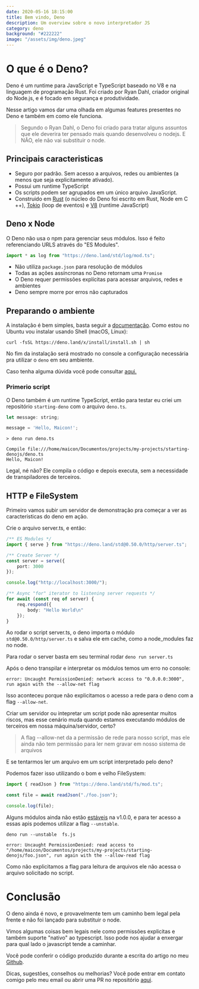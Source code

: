 ```yaml
---
date: 2020-05-16 18:15:00
title: Bem vindo, Deno
description: Um overview sobre o novo interpretador JS
category: deno
background: "#222222"
image: "/assets/img/deno.jpeg"
---
```


# O que é o Deno?

Deno é um runtime para JavaScript e TypeScript baseado no V8 e na linguagem de programação Rust. Foi criado por Ryan Dahl, criador original do Node.js, e é focado em segurança e produtividade.

Nesse artigo vamos dar uma olhada em algumas features presentes no Deno e também em como ele funciona.

> Segundo o Ryan Dahl, o Deno foi criado para tratar alguns assuntos que ele deverira ter pensado mais quando desenvolveu o nodejs. E NÃO, ele não vai substituir o node.

## Principais caracteristicas

- Seguro por padrão. Sem acesso a arquivos, redes ou ambientes (a menos que seja explicitamente ativado).
- Possui um runtime TypeScript
- Os scripts podem ser agrupados em um único arquivo JavaScript.
- Construido em [Rust](https://www.rust-lang.org/) (o núcleo do Deno foi escrito em Rust, Node em C ++), [Tokio](https://tokio.rs/) (loop de eventos) e [V8](https://v8.dev/) (runtime JavaScript)

## Deno x Node

O Deno não usa o npm para gerenciar seus módulos. Isso é feito referenciando URLS através do "ES Modules".

```javascript
import * as log from "https://deno.land/std/log/mod.ts";
```

- Não utiliza ```package.json``` para resolução de módulos
- Todas as ações assíncronas no Deno retornam uma ```Promise```
- O Deno requer permissões explícitas para acessar arquivos, redes e ambientes
- Deno sempre morre por erros não capturados

## Preparando o ambiente

A instalação é bem simples, basta seguir a [documentação](https://deno.land/). Como estou no Ubuntu vou instalar usando Shell (macOS, Linux):

```shell
curl -fsSL https://deno.land/x/install/install.sh | sh
```

No fim da instalação será mostrado no console a configuração necessária pra utilizar o ```deno``` em seu ambiente.

Caso tenha alguma dúvida você pode consultar [aqui.](https://deno.land/manual/getting_started/setup_your_environment)

### Primerio script

O Deno também é um runtime TypeScript, então para testar eu criei um repositório ```starting-deno``` com o arquivo ```deno.ts```.

```javascript
let message: string;

message = 'Hello, Maicon!';
```

```shell
> deno run deno.ts

Compile file:///home/maicon/Documentos/projects/my-projects/starting-denojs/deno.ts
Hello, Maicon!
```

Legal, né não? Ele compila o código e depois executa, sem a necessidade de transpiladores de terceiros.

## HTTP e FileSystem

Primeiro vamos subir um servidor de demonstração pra começar a ver as caracteristicas do deno em ação.

Crie o arquivo server.ts, e então:

```ts
/** ES Modules */
import { serve } from "https://deno.land/std@0.50.0/http/server.ts";

/** Create Server */
const server = serve({
    port: 3000
});

console.log("http://localhost:3000/");

/** Async "for" iterator to listening server requests */
for await (const req of server) {
    req.respond({
        body: "Hello World\n"
    });
}
```

Ao rodar o script server.ts, o deno importa o módulo ```std@0.50.0/http/server.ts``` e salva ele em cache, como a node_modules faz no node.

Para rodar o server basta em seu terminal rodar ```deno run server.ts```

Após o deno transpilar e interpretar os módulos temos um erro no console:

```shell
error: Uncaught PermissionDenied: network access to "0.0.0.0:3000", run again with the --allow-net flag
```

Isso aconteceu porque não explicitamos o acesso a rede para o deno com a flag ```--allow-net```.

Criar um servidor ou intepretar um script pode não apresentar muitos riscos, mas esse cenário muda quando estamos executando módulos de terceiros em nossa máquina/servidor, certo?

> A flag --allow-net da a permissão de rede para nosso script, mas ele ainda não tem permissão para ler nem gravar em nosso sistema de arquivos

E se tentarmos ler um arquivo em um script interpretado pelo deno?

Podemos fazer isso utilizando o bom e velho FileSystem:

```javascript
import { readJson } from "https://deno.land/std/fs/mod.ts";

const file = await readJson("./foo.json");

console.log(file);
```

Alguns módulos ainda não estão [estáveis](https://deno.land/manual/runtime/stability) na v1.0.0, e para ter acesso a essas apis podemos utilizar a flag ```--unstable```.

```shell
deno run --unstable  fs.js

error: Uncaught PermissionDenied: read access to "/home/maicon/Documentos/projects/my-projects/starting-denojs/foo.json", run again with the --allow-read flag
```

Como não explicitamos a flag para leitura de arquivos ele não acessa o arquivo solicitado no script.

# Conclusão

O deno ainda é novo, e provavelmente tem um caminho bem legal pela frente e não foi lançado para substituir o node.

Vimos algumas coisas bem legais nele como permissões explicitas e também suporte "nativo" ao typescript. Isso pode nos ajudar a enxergar para qual lado o javascript tende a caminhar.

Você pode conferir o código produzido durante a escrita do artigo no meu [Github](https://github.com/maiconrs95/starting-deno).

Dicas, sugestões, conselhos ou melhorias? Você pode entrar em contato comigo pelo meu email ou abrir uma PR no repositório [aqui](https://github.com/maiconrs95/maiconsilva).
